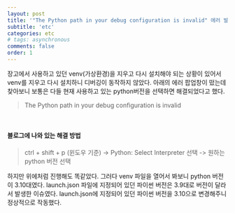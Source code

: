 ```yaml
---
layout: post
title: '"The Python path in your debug configuration is invalid" 에러 발생'
subtitle: 'etc'
categories: etc
# tags: asynchronous
comments: false
order: 1
---
```


장고에서 사용하고 있던 venv(가상환경)을 지우고 다시 설치해야 되는 상황이 있어서 venv를 지우고 다시 설치하니 디버깅이 동작하지 않았다. 아래의 에러 팝업창이 떴는데 찾아보니 보통은 다들 현재 사용하고 있는 python버전을 선택하면 해결되었다고 했다.

> The Python path in your debug configuration is invalid


<br>

#### 블로그에 나와 있는 해결 방법

> ctrl + shift + p (윈도우 기준) -> Python: Select Interpreter 선택 ->  원하는 python 버전 선택

하지만 위에처럼 진행해도 똑같았다. 그러다 venv 파일을 열어서 봐보니 python 버전이 3.10대였다. launch.json 파일에 지정되어 있던 파이썬 버전은 3.9대로 버전이 달라서 발생한 이슈였다. launch.json에 지정되어 있던 파이썬 버전을 3.10으로 변경해주니 정상적으로 작동했다.